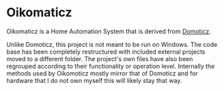 # Oikomaticz

Oikomaticz is a Home Automation System that is derived from [Domoticz](http://www.domoticz.com).

Unlike Domoticz, this project is not meant to be run on Windows. The code base has been completely
restructured with included external projects moved to a different folder. The project's own files
have also been regrouped according to their functionality or operation level. Internally the methods
used by Oikomoticz mostly mirror that of Domoticz and for hardware that I do not own myself this
will likely stay that way.

